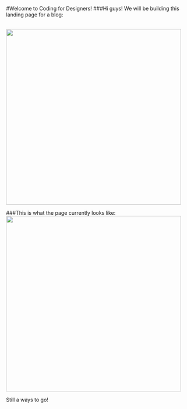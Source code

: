 #Welcome to Coding for Designers!
###Hi guys! We will be building this landing page for a blog: 

<br/>
<img src="https://cloud.githubusercontent.com/assets/9708700/10778358/bebf22e6-7cfb-11e5-800e-669bd47e6ddd.png" width="480">
<br/>

###This is what the page currently looks like: 
<br/>
<img src="https://cloud.githubusercontent.com/assets/9708700/10778373/f61accea-7cfb-11e5-8fb0-6c7b019e591f.png" width="480">

Still a ways to go! 
